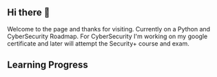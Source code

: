## Hi there 👋
Welcome to the page and thanks for visiting.
Currently on a Python and CyberSecurity Roadmap.
For CyberSecurity I'm working on my google certificate and later will attempt the Security+ course and exam.


## Learning Progress



<!--
**kmpa29/kmpa29** is a ✨ _special_ ✨ repository because its `README.md` (this file) appears on your GitHub profile.

Here are some ideas to get you started:

- 🔭 I’m currently working on ...
- 🌱 I’m currently learning ...
- 👯 I’m looking to collaborate on ...
- 🤔 I’m looking for help with ...
- 💬 Ask me about ...
- 📫 How to reach me: ...
- 😄 Pronouns: ...
- ⚡ Fun fact: ...
-->
